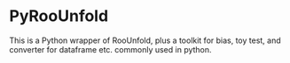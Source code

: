 # PyRooUnfold
This is a Python wrapper of RooUnfold, plus a toolkit for bias, toy test, and converter for dataframe etc. commonly used in python. 
